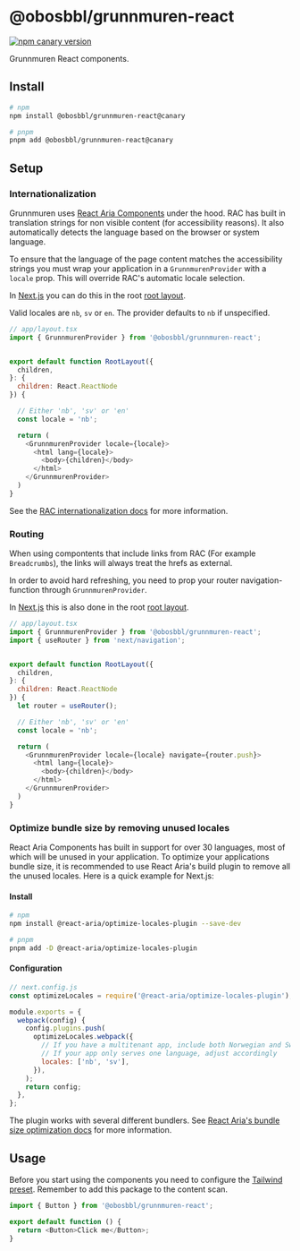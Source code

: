 # @obosbbl/grunnmuren-react

[![npm canary version](https://img.shields.io/npm/v/@obosbbl%2Fgrunnmuren-react/canary.svg)](https://www.npmjs.com/package/@obosbbl/grunnmuren-react)

Grunnmuren React components.

## Install

```sh
# npm
npm install @obosbbl/grunnmuren-react@canary

# pnpm
pnpm add @obosbbl/grunnmuren-react@canary
```

## Setup

### Internationalization

Grunnmuren uses [React Aria Components](https://react-spectrum.adobe.com/react-aria/) under the hood. RAC has built in translation strings for non visible content (for accessibility reasons). It also automatically detects the language based on the browser or system language.

To ensure that the language of the page content matches the accessibility strings you must wrap your application in a `GrunnmurenProvider` with a `locale` prop. This will override RAC's automatic locale selection.

In [Next.js](https://nextjs.org/) you can do this in the root [root layout](https://nextjs.org/docs/app/building-your-application/routing/pages-and-layouts#root-layout-required).

Valid locales are `nb`, `sv` or `en`. The provider defaults to `nb` if unspecified.

```js
// app/layout.tsx
import { GrunnmurenProvider } from '@obosbbl/grunnmuren-react';


export default function RootLayout({
  children,
}: {
  children: React.ReactNode
}) {

  // Either 'nb', 'sv' or 'en'
  const locale = 'nb';

  return (
    <GrunnmurenProvider locale={locale}>
      <html lang={locale}>
        <body>{children}</body>
      </html>
    </GrunnmurenProvider>
  )
}
```

See the [RAC internationalization docs](https://react-spectrum.adobe.com/react-aria/internationalization.html) for more information.

### Routing

When using compontents that include links from RAC (For example `Breadcrumbs`), the links will always treat the hrefs as external.

In order to avoid hard refreshing, you need to prop your router navigation-function
through `GrunnmurenProvider`.

In [Next.js](https://nextjs.org/) this is also done in the root [root layout](https://react-spectrum.adobe.com/react-aria/routing.html).

```js
// app/layout.tsx
import { GrunnmurenProvider } from '@obosbbl/grunnmuren-react';
import { useRouter } from 'next/navigation';


export default function RootLayout({
  children,
}: {
  children: React.ReactNode
}) {
  let router = useRouter();

  // Either 'nb', 'sv' or 'en'
  const locale = 'nb';

  return (
    <GrunnmurenProvider locale={locale} navigate={router.push}>
      <html lang={locale}>
        <body>{children}</body>
      </html>
    </GrunnmurenProvider>
  )
}
```

### Optimize bundle size by removing unused locales

React Aria Components has built in support for over 30 languages, most of which will be unused in your application. To optimize your applications bundle size, it is recommended to use React Aria's build plugin to remove all the unused locales. Here is a quick example for Next.js:

#### Install

```sh
# npm
npm install @react-aria/optimize-locales-plugin --save-dev

# pnpm
pnpm add -D @react-aria/optimize-locales-plugin
```

#### Configuration

```js
// next.config.js
const optimizeLocales = require('@react-aria/optimize-locales-plugin');

module.exports = {
  webpack(config) {
    config.plugins.push(
      optimizeLocales.webpack({
        // If you have a multitenant app, include both Norwegian and Swedish
        // If your app only serves one language, adjust accordingly
        locales: ['nb', 'sv'],
      }),
    );
    return config;
  },
};
```

The plugin works with several different bundlers. See [React Aria's bundle size optimization docs](https://react-spectrum.adobe.com/react-aria/internationalization.html#optimizing-bundle-size) for more information.

## Usage

Before you start using the components you need to configure the [Tailwind preset](../tailwind/). Remember to add this package to the content scan.

```js
import { Button } from '@obosbbl/grunnmuren-react';

export default function () {
  return <Button>Click me</Button>;
}
```
